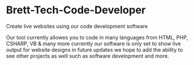 # Brett-Tech-Code-Developer
Create live websites using our code development software

Our tool currently allowes you to code in many languages from HTML, PHP, CSHARP, VB  & many more 
currently our software is only set to show live output for website designs in future updates 
we hope to add the ability to see other projects as well such as software development and more.
